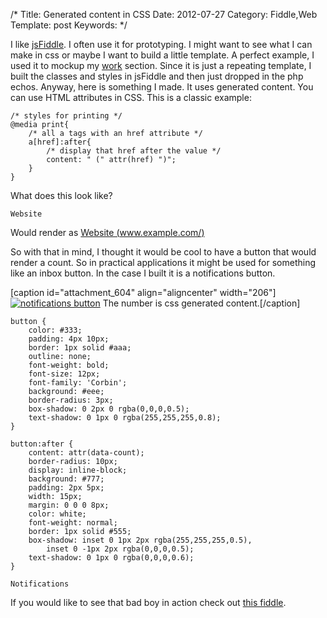 /*
Title: Generated content in CSS
Date: 2012-07-27
Category: Fiddle,Web
Template: post
Keywords:
*/

I like [jsFiddle](http://jsfiddle.net/ "jsFiddle"). I often use it for
prototyping. I might want to see what I can make in css or maybe I want
to build a little template. A perfect example, I used it to mockup my
[work](http://ohdoylerules.com/work/ "Work") section. Since it is just a
repeating template, I built the classes and styles in jsFiddle and then
just dropped in the php echos. Anyway, here is something I made. It uses
generated content. You can use HTML attributes in CSS. This is a classic
example:

~~~~ {.lang:css .decode:1}
/* styles for printing */
@media print{
    /* all a tags with an href attribute */
    a[href]:after{
        /* display that href after the value */
        content: " (" attr(href) ")";
    }
}
~~~~

What does this look like?

~~~~ {.lang:xhtml .decode:1}
Website
~~~~

Would render as [Website (www.example.com/)](www.example.com/)

So with that in mind, I thought it would be cool to have a button that
would render a count. So in practical applications it might be used for
something like an inbox button. In the case I built it is a
notifications button.

[caption id="attachment\_604" align="aligncenter"
width="206"][![notifications
button](http://ohdoylerules.com/content/images/54368011.png "notifications button")](http://jsfiddle.net/james2doyle/LjgzD/)
The number is css generated content.[/caption]

~~~~ {.lang:css .decode:1}
button {
    color: #333;
    padding: 4px 10px;
    border: 1px solid #aaa;
    outline: none;
    font-weight: bold;
    font-size: 12px;
    font-family: 'Corbin';
    background: #eee;
    border-radius: 3px;
    box-shadow: 0 2px 0 rgba(0,0,0,0.5);
    text-shadow: 0 1px 0 rgba(255,255,255,0.8);
}

button:after {
    content: attr(data-count);
    border-radius: 10px;
    display: inline-block;
    background: #777;
    padding: 2px 5px;
    width: 15px;
    margin: 0 0 0 8px;
    color: white;
    font-weight: normal;
    border: 1px solid #555;
    box-shadow: inset 0 1px 2px rgba(255,255,255,0.5),
        inset 0 -1px 2px rgba(0,0,0,0.5);
    text-shadow: 0 1px 0 rgba(0,0,0,0.6);
}​
~~~~

~~~~ {.lang:xhtml .decode:1}
Notifications​
~~~~

If you would like to see that bad boy in action check out [this
fiddle](http://jsfiddle.net/james2doyle/LjgzD/ "jsFiddle css content").
